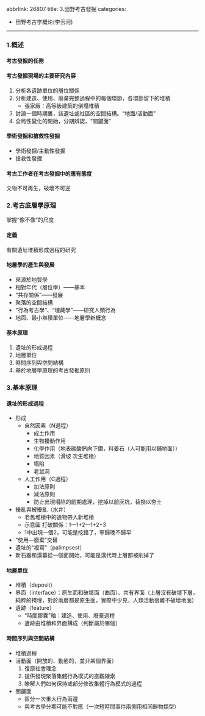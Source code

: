 abbrlink: 26807
title: 3.田野考古發掘
categories:
  - 田野考古学概论(李云河)
---
### 1.概述

#### 考古發掘的任務

#### 考古發掘現場的主要研究內容

1. 分析各遺跡單位的層位關係
2. 分析建造、使用、廢棄完整過程中的每個環節，各環節留下的堆積
	- 張家廠：高等級建築的倒塌堆積
3. 討論一個時期裏，該遺址或社區的空間結構。“地面/活動面”
4. 全局性變化的開始，分期辨認，“關鍵面”

#### 學術發掘和搶救性發掘

- 學術發掘/主動性發掘
- 搶救性發掘

#### 考古工作者在考古發掘中的應有態度

文物不可再生，破壞不可逆

### 2.考古底層學原理

掌握“像不像”的尺度

#### 定義

有關遺址堆積形成過程的研究

#### 地層學的產生與發展

- 來源於地質學
- 相對年代（層位學）——基本
- “共存關係”——發展
- 聚落的空間結構
- “行為考古學”、“埋藏學”——研究人類行為
- 地面、最小堆積單位——地層學新概念

#### 基本原理

1. 遺址的形成過程
2. 地層單位
3. 時間序列與空間結構
4. 基於地層學原理的考古發掘原則

### 3.基本原理

#### 遺址的形成過程

- 形成
	- 自然因素（N過程）
		- 成土作用
		- 生物擾動作用
		- 化學作用（地表碳酸鈣向下鑽，料姜石（人可能用以鋪地面））
		- 地質因素（滑坡 次生堆積）
		- 塌陷
		- 老鼠洞
	- 人工作用（C過程）
		- 加法原則
		- 減法原則
		- 防止出現塌陷的前期處理，挖掉以前灰坑，替換以夯土
- 擾亂與被擾亂（水井）
	- 老舊堆積中的遺物帶入新堆積
	- 示意圖 打破關係：1—1+2—1+2+3
	- 1中出現一個2，可能是挖錯了，寧歸晚不歸早
- “使用—廢棄”交替
- 遺址的“複寫”（palimpsest）
- 新石器和漢墓從一個面開始，可能是漢代時上層都被削掉了

#### 地層單位

- 堆積（deposit）
- 界面（interface）：原生面和破壞面（曲面）、共有界面（上層沒有破壞下層，純粹的掩埋，對於兩層都是原生面，實際中少見，人類活動很難不破壞地面）
- 遺跡（feature）
	- “時間膠囊”釉：建造、使用、廢棄過程
	- 遺跡由堆積和界面構成（判斷屬於哪個）

#### 時間序列與空間結構

- 堆積過程
- 活動面（開放的、動態的，並非某個界面）
	1. 復原社會理念
	2. 提供發現聚落集體行為模式的直觀線索
	3. 瞭解人們如何保持或部分修改集體行為模式的過程
- 關鍵面
  - 區分一次重大行為兩邊
  - 與考古學分期可能不對應（一次短時間事件兩側用相同器物類型）